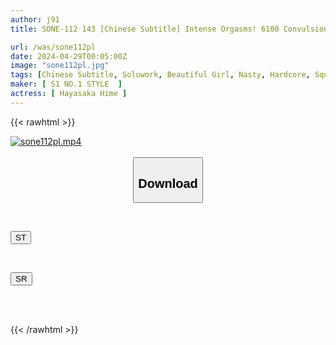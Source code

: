 ```yaml
---
author: j91
title: SONE-112 143 [Chinese Subtitle] Intense Orgasms! 6100 Convulsions! Orgasm Tide 2900cc! New Generation Super New Eros Awakening Large Convulsions Special Hime Hayasaka

url: /was/sone112pl
date: 2024-04-29T00:05:00Z
image: "sone112pl.jpg"
tags: [Chinese Subtitle, Solowork, Beautiful Girl, Nasty, Hardcore, Squirting, Entertainer, Acme · Orgasm	]
maker: [ S1 NO.1 STYLE  ]
actress: [ Hayasaka Hime ]
---
```



{{< rawhtml >}}

<div class="video" data-videoid="q6M0RKOQA7Hz9Z6">
    <a href="javascript:;">
        <img src="/was/sone112pl/sone112pl.jpg" width="WIDTH" height="HEIGHT" alt="sone112pl.mp4" loading="lazy">
    </a>
</div>

<script type="text/javascript" src="https://j91.asia/asset/on-demand-st.js"></script>

<br>
  <link rel="stylesheet" href="https://j91.asia/asset/bs5.css">
  
  <center>
  <button class="btn btn-primary" type="button" data-bs-toggle="collapse" data-bs-target=".multi-collapse" aria-expanded="false" aria-controls="multiCollapseExample1 multiCollapseExample2"><h2>Download</h2></button></center>
</p>
<div class="row">
  <div class="col">
    <div class="collapse multi-collapse" id="multiCollapseExample1">
      <div class="card card-body">
	      	      <br>
<div class="buttons">  
<p><a href="https://streamtape.to/v/q6M0RKOQA7Hz9Z6" target="_blank"><button class="btn-hover color-3"><i class="fa fa-download"></i> ST</button></a></p></div>
    </div>
  </div>
</div>
  <div class="col">
    <div class="collapse multi-collapse" id="multiCollapseExample2">
      <div class="card card-body">
	      <br>
<div class="buttons">
<p><a href="https://rubystm.com/pw6cx0iuh1hs" target="_blank"><button class="btn-hover color-9"><i class="fa fa-download"></i> SR</button></a></p></div>
<br><br>
      </div>
    </div>
  </div>
</div>

{{< /rawhtml >}}